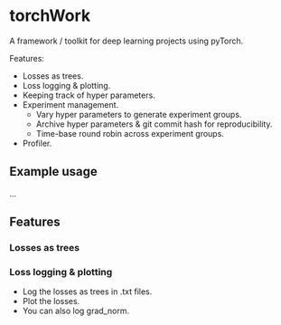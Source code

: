 # torchWork
A framework / toolkit for deep learning projects using pyTorch.  

Features: 
- Losses as trees.  
- Loss logging & plotting.  
- Keeping track of hyper parameters.  
- Experiment management.  
  - Vary hyper parameters to generate experiment groups.  
  - Archive hyper parameters & git commit hash for reproducibility.  
  - Time-base round robin across experiment groups.  
- Profiler.  

## Example usage
...

## Features
### Losses as trees

### Loss logging & plotting
- Log the losses as trees in .txt files.  
- Plot the losses.  
- You can also log grad_norm.  
